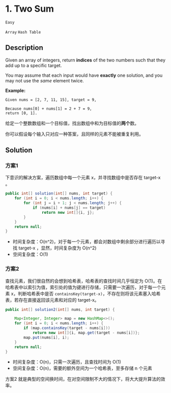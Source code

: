 # 1. Two Sum

`Easy`  

`Array`  `Hash Table`

## Description

Given an array of integers, return **indices** of the two numbers such that they add up to a specific target.

You may assume that each input would have **exactly** one solution, and you may not use the *same* element twice.

**Example:**

```
Given nums = [2, 7, 11, 15], target = 9,

Because nums[0] + nums[1] = 2 + 7 = 9,
return [0, 1].
```

给定一个整数数组和一个目标值，找出数组中和为目标值的**两个**数。

你可以假设每个输入只对应一种答案，且同样的元素不能被重复利用。

## Solution

### 方案1
下意识的解决方案，遍历数组中每一个元素 x，并寻找数组中是否存在 target-x 。

```java
public int[] solution(int[] nums, int target) {
    for (int i = 0; i < nums.length; i++) {
        for (int j = i + 1; j < nums.length; j++) {
            if (nums[i] + nums[j] == target)
                return new int[]{i, j};
        }
    }
    return null;
}
```

* 时间复杂度：O(n^2)，对于每一个元素，都会对数组中剩余部分进行遍历以寻找 target-x ，显然，时间复杂度为 O(n^2)
* 空间复杂度：O(1)

### 方案2
查找元素，我们很自然的会想到哈希表，哈希表的查找时间几乎恒定为 O(1)。在哈希表中以索引为值，索引处的值为键进行存储，只需要一次遍历，对于每一个元素 x，判断哈希表中是否 `containsKey(target-x)`，不存在则将该元素塞入哈希表，若存在直接返回该元素和对应的 target-x。

```java
public int[] solution2(int[] nums, int target) {

    Map<Integer, Integer> map = new HashMap<>();
    for (int i = 0; i < nums.length; i++) {
        if (map.containsKey(target - nums[i]))
            return new int[]{i, map.get(target - nums[i])};
        map.put(nums[i], i);
    }
    return null;
}
```

* 时间复杂度：O(n)，只需一次遍历，且查找时间为 O(1)
* 空间复杂度：O(n)，需要的额外空间为一个哈希表，至多存储 n 个元素

方案2 就是典型的空间换时间，在对空间限制不大的情况下，将大大提升算法的效率。
